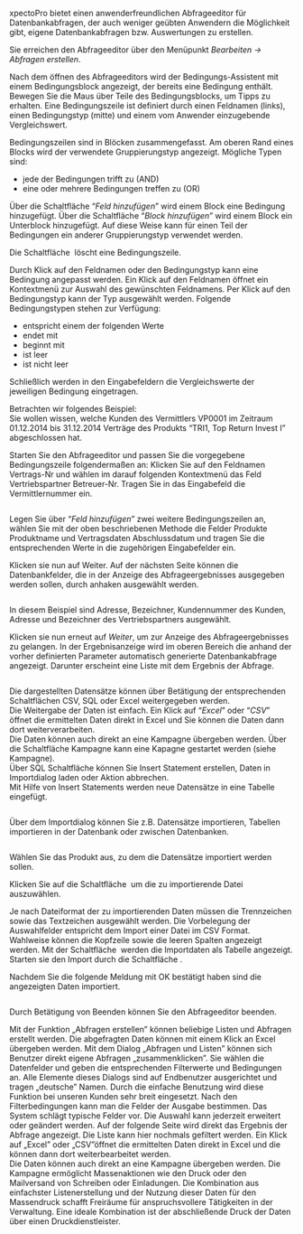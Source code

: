 <!DOCTYPE html>
<html>
<head>
<meta charset="utf-8">
<meta name="viewport" content="width=device-width, initial-scale=1.0">
<title>600_Abfragen_erstellen.md</title>
<link rel="stylesheet" href="https://stackedit.io/res-min/themes/base.css" />
<script type="text/javascript" src="https://cdn.mathjax.org/mathjax/latest/MathJax.js?config=TeX-AMS_HTML"></script>
</head>
<body><div class="container"><p>xpectoPro bietet einen anwenderfreundlichen Abfrageeditor für Datenbankabfragen, der auch weniger geübten Anwendern die Möglichkeit gibt, eigene Datenbankabfragen bzw. Auswertungen zu erstellen.</p>

<p>Sie erreichen den Abfrageeditor über den Menüpunkt <em>Bearbeiten → Abfragen erstellen</em>.</p>

<p>Nach dem öffnen des Abfrageeditors wird der Bedingungs-Assistent mit einem Bedingungsblock angezeigt, der bereits eine Bedingung enthält. Bewegen Sie die Maus über Teile des Bedingungsblocks, um Tipps zu erhalten. Eine Bedingungszeile ist definiert durch einen Feldnamen (links), einen Bedingungstyp (mitte) und einem vom Anwender einzugebende Vergleichswert.  <br>
 <img src="http://xpecto.github.io/docs/img/img_1419329260261.png" alt="" title=""> </p>

<p>Bedingungszeilen sind in Blöcken zusammengefasst. Am oberen Rand eines Blocks wird der verwendete Gruppierungstyp angezeigt. Mögliche Typen sind:</p>

<ul>
<li>jede der Bedingungen trifft zu (AND)  </li>
<li>eine oder mehrere Bedingungen treffen zu (OR)</li>
</ul>

<p>Über die Schaltfläche “<em>Feld hinzufügen</em>” wird einem Block eine Bedingung hinzugefügt. Über die Schaltfläche “<em>Block hinzufügen</em>” wird einem Block ein Unterblock hinzugefügt. Auf diese Weise kann für einen Teil der Bedingungen ein anderer Gruppierungstyp verwendet werden.</p>

<p>Die Schaltfläche <img src="http://xpecto.github.io/docs/img/img_1419329462773.png" alt="" title=""> löscht eine Bedingungszeile.</p>

<p>Durch Klick auf den Feldnamen oder den Bedingungstyp kann eine Bedingung angepasst werden. Ein Klick auf den Feldnamen öffnet ein Kontextmenü zur Auswahl des gewünschten Feldnamens. Per Klick auf den Bedingungstyp kann der Typ ausgewählt werden. Folgende Bedingungstypen stehen zur  Verfügung:</p>

<ul>
<li>entspricht einem der folgenden Werte </li>
<li>endet mit </li>
<li>beginnt mit </li>
<li>ist leer</li>
<li>ist nicht leer</li>
</ul>

<p>Schließlich werden in den Eingabefeldern die Vergleichswerte der jeweiligen Bedingung eingetragen.</p>

<p>Betrachten wir folgendes Beispiel:  <br>
Sie wollen wissen, welche Kunden des Vermittlers VP0001 im Zeitraum 01.12.2014 bis 31.12.2014 Verträge des Produkts “TRI1, Top Return Invest I” abgeschlossen hat.</p>

<p>Starten Sie den Abfrageeditor und passen Sie die vorgegebene Bedingungszeile folgendermaßen an: Klicken Sie auf den Feldnamen Vertrags-Nr und wählen im darauf folgenden Kontextmenü das Feld Vertriebspartner Betreuer-Nr. Tragen Sie in das Eingabefeld die Vermittlernummer ein.</p>

<p><img src="http://xpecto.github.io/docs/img/img_1431932441285.png" alt="" title=""></p>

<p>Legen Sie über “<em>Feld hinzufügen</em>” zwei weitere Bedingungszeilen an, wählen Sie mit der oben beschriebenen Methode die Felder Produkte Produktname und Vertragsdaten  Abschlussdatum und tragen Sie die entsprechenden Werte in die zugehörigen Eingabefelder ein.</p>

<p>Klicken sie nun auf Weiter. Auf der nächsten Seite können die Datenbankfelder, die in der Anzeige des Abfrageergebnisses ausgegeben werden sollen, durch anhaken ausgewählt werden.</p>

<p><img src="http://xpecto.github.io/docs/img/img_1431932560199.png" alt="" title=""></p>

<p>In diesem Beispiel sind Adresse, Bezeichner, Kundennummer des Kunden, Adresse und Bezeichner des Vertriebspartners ausgewählt.</p>

<p>Klicken sie nun erneut auf <em>Weiter</em>, um zur Anzeige des Abfrageergebnisses zu gelangen. In der Ergebnisanzeige wird im oberen Bereich die anhand der vorher definierten Parameter automatisch generierte Datenbankabfrage angezeigt. Darunter erscheint eine Liste mit dem Ergebnis der Abfrage.</p>

<p><img src="http://xpecto.github.io/docs/img/img_1431932658461.png" alt="" title=""></p>

<p>Die dargestellten Datensätze können über Betätigung der entsprechenden Schaltflächen  CSV, SQL oder Excel weitergegeben werden.  <br>
Die Weitergabe der Daten ist  einfach. Ein Klick auf “<em>Excel</em>” oder “<em>CSV</em>” öffnet die ermittelten Daten direkt in Excel und Sie können die Daten dann dort weiterverarbeiten. <br>
Die Daten können auch direkt an eine Kampagne übergeben werden. Über die Schaltfläche Kampagne kann eine Kapagne gestartet werden (siehe Kampagne).  <br>
Über SQL Schaltfläche können Sie Insert Statement erstellen, Daten in Importdialog laden oder Aktion abbrechen. <br>
Mit Hilfe von Insert Statements werden neue Datensätze in eine Tabelle eingefügt. </p>

<p><img src="http://xpecto.github.io/docs/img/img_1431933091869.png" alt="" title=""></p>

<p>Über dem Importdialog können Sie z.B. Datensätze importieren, Tabellen importieren in der Datenbank oder zwischen Datenbanken. </p>

<p><img src="http://xpecto.github.io/docs/img/img_1431932842038.png" alt="" title=""></p>

<p>Wählen Sie das Produkt aus, zu dem die Datensätze importiert werden sollen. </p>

<p>Klicken Sie auf die Schaltfläche  <img src="http://xpecto.github.io/docs/img/img_1421152862771.png" alt="" title=""> um die zu importierende Datei auszuwählen.</p>

<p>Je nach Dateiformat der zu importierenden Daten müssen die Trennzeichen sowie das Textzeichen ausgewählt werden. Die Vorbelegung der Auswahlfelder entspricht dem Import einer Datei im CSV Format.  <br>
Wahlweise können die Kopfzeile sowie die leeren Spalten angezeigt werden. Mit der Schaltfläche <img src="http://xpecto.github.io/docs/img/img_1421159835110.png" alt="" title=""> werden die Importdaten als Tabelle angezeigt. <br>
Starten sie den Import durch die Schaltfläche <img src="http://xpecto.github.io/docs/img/img_1421159892128.png" alt="" title="">.</p>

<p>Nachdem Sie die folgende Meldung mit OK bestätigt haben sind die angezeigten Daten importiert. </p>

<p><img src="http://xpecto.github.io/docs/img/img_1421160002075.png" alt="" title=""></p>

<p>Durch Betätigung von Beenden können Sie den Abfrageeditor beenden.</p>

<p>Mit der Funktion „Abfragen erstellen” können beliebige Listen und Abfragen erstellt werden. Die abgefragten Daten können mit einem Klick an Excel übergeben werden. Mit dem Dialog „Abfragen und Listen” können sich Benutzer direkt eigene Abfragen  „zusammenklicken”. Sie wählen die Datenfelder und geben die entsprechenden Filterwerte und Bedingungen an. Alle Elemente dieses Dialogs sind auf Endbenutzer ausgerichtet und tragen „deutsche” Namen. Durch die einfache Benutzung wird diese Funktion bei unseren Kunden sehr breit eingesetzt. Nach den Filterbedingungen kann man die Felder der Ausgabe bestimmen. Das System schlägt typische Felder vor. Die Auswahl kann jederzeit erweitert oder geändert werden. Auf der folgende Seite wird direkt das Ergebnis der Abfrage angezeigt. Die Liste kann hier nochmals gefiltert werden. Ein Klick auf „Excel” oder „CSV”öffnet die ermittelten Daten direkt in Excel und die können dann dort weiterbearbeitet werden. <br>
Die Daten können auch direkt an eine Kampagne übergeben werden. Die Kampagne ermöglicht Massenaktionen wie den Druck oder den Mailversand von Schreiben oder Einladungen. Die Kombination aus einfachster Listenerstellung und der Nutzung dieser Daten für den Massendruck schafft Freiräume für anspruchsvollere Tätigkeiten in der Verwaltung. Eine ideale Kombination ist der abschließende Druck der Daten über einen Druckdienstleister.</p></div></body>
</html>